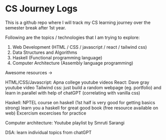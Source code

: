 # CS Journey Logs

This is a github repo where I will track my CS learning journey over the semester break after 1st year.

Following are the topics / technologies that I am trying to explore:

1. Web Development (HTML / CSS / javascript / react / tailwind css)
2. Data Structures and Algorithms
3. Haskell (Functional programming language)
4. Computer Architecture (Assembly language programming)

Awesome resources ->

HTML/CSS/Javascript: Apna college youtube videos
React: Dave gray youtube video
Tailwind css: just build a random webpage (eg. portfolio) and learn in parallel with help of chatGPT (correlating with vanilla css)

Haskell:
NPTEL course on haskell (1st half is very good for getting basics strong)
learn you a haskell for great good book (free resource available on web)
Excercism excercises for practice

Computer architecture:
Youtube playlist by Smruti Sarangi

DSA:
learn individual topics from chatGPT
